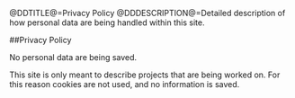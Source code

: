 @DDTITLE@=Privacy Policy
@DDDESCRIPTION@=Detailed description of how personal data are being handled within this site.

##Privacy Policy

No personal data are being saved.

This site is only meant to describe projects that are being worked on.
For this reason cookies are not used, and no information is saved.
